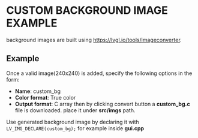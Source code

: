 # CUSTOM BACKGROUND IMAGE EXAMPLE
background images are built using https://lvgl.io/tools/imageconverter.

## Example
Once a valid image(240x240) is added, specify the following options in the form:
* **Name**: custom_bg
* **Color format**: True color
* **Output format**: C array
then by clicking convert button a **custom_bg.c** file is downloaded.
place it under **src/imgs** path.

Use generated background image by declaring it with `LV_IMG_DECLARE(custom_bg);` for example inside **gui.cpp**


